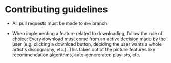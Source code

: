 # Contributing guidelines

- All pull requests must be made to `dev` branch

- When implementing a feature related to downloading, follow the rule of choice: Every download must come from an active decision made by the user (e.g. clicking a download button, deciding the user wants a whole artist's discography, etc.). This takes out of the picture features like recommendation algorithms, auto-genererated playlists, etc.
